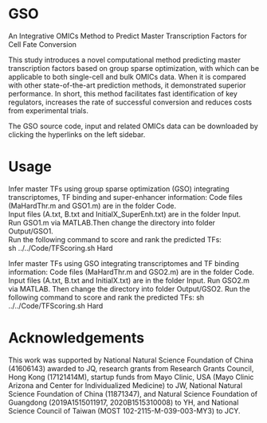 # GSO
An Integrative OMICs Method to Predict Master Transcription Factors for Cell Fate Conversion

This study introduces a novel computational method predicting master transcription factors based on group sparse optimization, with which can be applicable to both single-cell and bulk OMICs data. When it is compared with other state-of-the-art prediction methods, it demonstrated superior performance. In short, this method facilitates fast identification of key regulators, increases the rate of successful conversion and reduces costs from experimental trials.

The GSO source code, input and related OMICs data can be downloaded by clicking the hyperlinks on the left sidebar.

# Usage
Infer master TFs using group sparse optimization (GSO) integrating transcriptomes, TF binding and super-enhancer information: Code files (MaHardThr.m and GSO1.m) are in the folder Code.  
Input files (A.txt, B.txt and InitialX_SuperEnh.txt) are in the folder Input.  
Run GSO1.m via MATLAB.Then change the directory into folder Output/GSO1.  
Run the following command to score and rank the predicted TFs:  
sh ../../Code/TFScoring.sh Hard

Infer master TFs using GSO integrating transcriptomes and TF binding information: Code files (MaHardThr.m and GSO2.m) are in the folder Code. 
Input files (A.txt, B.txt and InitialX.txt) are in the folder Input.
Run GSO2.m via MATLAB. Then change the directory into folder Output/GSO2. 
Run the following command to score and rank the predicted TFs:
sh ../../Code/TFScoring.sh Hard

# Acknowledgements
This work was supported by National Natural Science Foundation of China (41606143) awarded to JQ, research grants from Research Grants Council, Hong Kong (17121414M), startup funds from Mayo Clinic, USA (Mayo Clinic Arizona and Center for Individualized Medicine) to JW, National Natural Science Foundation of China (11871347), and Natural Science Foundation of Guangdong (2019A1515011917, 2020B1515310008) to YH, and National Science Council of Taiwan (MOST 102-2115-M-039-003-MY3) to JCY.
